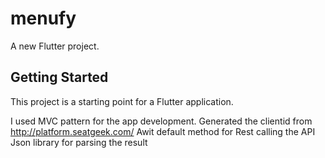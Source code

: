 # menufy

A new Flutter project.

## Getting Started

This project is a starting point for a Flutter application.

I used MVC pattern for the app development.
Generated the clientid from http://platform.seatgeek.com/
Awit default method for Rest calling the API
Json library for parsing the result

